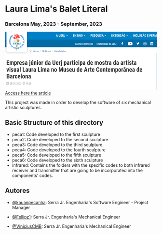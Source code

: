 # Laura Lima's Balet Literal
### Barcelona May, 2023 - September, 2023

![UERJ's Article about the project](./images/lauralima1.png)
[Access here the article](https://www.uerj.br/noticia/empresa-junior-da-uerj-participa-de-mostra-da-artista-visual-laura-lima-no-museu-de-arte-contemporanea-de-barcelona/)

This project was made in order to develop the software of six mechanical artistic sculptures.


## Basic Structure of this directory

- peca1: Code developed to the first sculpture
- peca2: Code developed to the second sculpture
- peca3: Code developed to the third sculpture
- peca4: Code developed to the fourth sculpture
- peca5: Code developed to the fifth sculpture
- peca6: Code developed to the sixth sculpture
- infrared: Contains the folders with the specific codes to both infrared receiver and transmitter that are going to be incorporated into the components' codes.

## Autores

- [@kauanpecanha](https://www.github.com/kauanpecanha): Serra Jr. Engenharia's Software Engineer - Project Manager

- [@Fellipz1](https://www.github.com/Fellipz1): Serra  Jr. Engenharia's Mechanical Engineer

- [@ViniciusCMB](https://www.github.com/ViniciusCMB): Serra  Jr. Engenharia's Mechanical Engineer